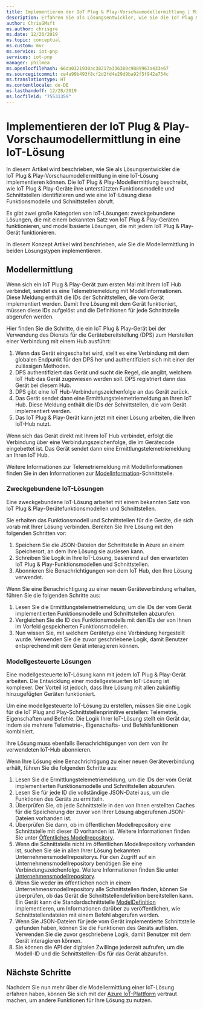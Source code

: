 ```yaml
---
title: Implementieren der IoT Plug & Play-Vorschaumodellermittlung | Microsoft-Dokumentation
description: Erfahren Sie als Lösungsentwickler, wie Sie die IoT Plug & Play-Vorschaumodellermittlung in Ihre Lösung implementieren können.
author: ChrisGMsft
ms.author: chrisgre
ms.date: 12/26/2019
ms.topic: conceptual
ms.custom: mvc
ms.service: iot-pnp
services: iot-pnp
manager: philmea
ms.openlocfilehash: 66da0321930ac38217a336380c9889963a433e67
ms.sourcegitcommit: ce4a99b493f8cf2d2fd4e29d9ba92f5f942a754c
ms.translationtype: HT
ms.contentlocale: de-DE
ms.lasthandoff: 12/28/2019
ms.locfileid: "75531359"
---
```

# <a name="implement-iot-plug-and-play-preview-model-discovery-in-an-iot-solution"></a>Implementieren der IoT Plug & Play-Vorschaumodellermittlung in eine IoT-Lösung

In diesem Artikel wird beschrieben, wie Sie als Lösungsentwickler die IoT Plug & Play-Vorschaumodellermittlung in eine IoT-Lösung implementieren können.  Die IoT Plug & Play-Modellermittlung beschreibt, wie IoT Plug & Play-Geräte ihre unterstützten Funktionsmodelle und Schnittstellen identifizieren und wie eine IoT-Lösung diese Funktionsmodelle und Schnittstellen abruft.

Es gibt zwei große Kategorien von IoT-Lösungen: zweckgebundene Lösungen, die mit einem bekannten Satz von IoT Plug & Play-Geräten funktionieren, und modellbasierte Lösungen, die mit jedem IoT Plug & Play-Gerät funktionieren.

In diesem Konzept Artikel wird beschrieben, wie Sie die Modellermittlung in beiden Lösungstypen implementieren.

## <a name="model-discovery"></a>Modellermittlung

Wenn sich ein IoT Plug & Play-Gerät zum ersten Mal mit Ihrem IoT Hub verbindet, sendet es eine Telemetriemeldung mit Modellinformationen. Diese Meldung enthält die IDs der Schnittstellen, die vom Gerät implementiert werden. Damit Ihre Lösung mit dem Gerät funktioniert, müssen diese IDs aufgelöst und die Definitionen für jede Schnittstelle abgerufen werden.

Hier finden Sie die Schritte, die ein IoT Plug & Play-Gerät bei der Verwendung des Diensts für die Gerätebereitstellung (DPS) zum Herstellen einer Verbindung mit einem Hub ausführt:

1. Wenn das Gerät eingeschaltet wird, stellt es eine Verbindung mit dem globalen Endpunkt für den DPS her und authentifiziert sich mit einer der zulässigen Methoden.
1. DPS authentifiziert das Gerät und sucht die Regel, die angibt, welchem IoT Hub das Gerät zugewiesen werden soll. DPS registriert dann das Gerät bei diesem Hub.
1. DPS gibt eine IoT Hub-Verbindungszeichenfolge an das Gerät zurück.
1. Das Gerät sendet dann eine Ermittlungstelemetriemeldung an Ihren IoT Hub. Diese Meldung enthält die IDs der Schnittstellen, die vom Gerät implementiert werden.
1. Das IoT Plug & Play-Gerät kann jetzt mit einer Lösung arbeiten, die Ihren IoT-Hub nutzt.

Wenn sich das Gerät direkt mit Ihrem IoT Hub verbindet, erfolgt die Verbindung über eine Verbindungszeichenfolge, die im Gerätecode eingebettet ist. Das Gerät sendet dann eine Ermittlungstelemetriemeldung an Ihren IoT Hub.

Weitere Informationen zur Telemetriemeldung mit Modellinformationen finden Sie in den Informationen zur [ModelInformation](concepts-common-interfaces.md)-Schnittstelle.

### <a name="purpose-built-iot-solutions"></a>Zweckgebundene IoT-Lösungen

Eine zweckgebundene IoT-Lösung arbeitet mit einem bekannten Satz von IoT Plug & Play-Gerätefunktionsmodellen und Schnittstellen.

Sie erhalten das Funktionsmodell und Schnittstellen für die Geräte, die sich vorab mit Ihrer Lösung verbinden. Bereiten Sie Ihre Lösung mit den folgenden Schritten vor:

1. Speichern Sie die JSON-Dateien der Schnittstelle in Azure an einem Speicherort, an dem Ihre Lösung sie auslesen kann.
1. Schreiben Sie Logik in Ihre IoT-Lösung, basierend auf den erwarteten IoT Plug & Play-Funktionsmodellen und Schnittstellen.
1. Abonnieren Sie Benachrichtigungen von dem IoT Hub, den Ihre Lösung verwendet.

Wenn Sie eine Benachrichtigung zu einer neuen Geräteverbindung erhalten, führen Sie die folgenden Schritte aus:

1. Lesen Sie die Ermittlungstelemetriemeldung, um die IDs der vom Gerät implementierten Funktionsmodelle und Schnittstellen abzurufen.
1. Vergleichen Sie die ID des Funktionsmodells mit den IDs der von Ihnen im Vorfeld gespeicherten Funktionsmodellen.
1. Nun wissen Sie, mit welchem Gerätetyp eine Verbindung hergestellt wurde. Verwenden Sie die zuvor geschriebene Logik, damit Benutzer entsprechend mit dem Gerät interagieren können.

### <a name="model-driven-solutions"></a>Modellgesteuerte Lösungen

Eine modellgesteuerte IoT-Lösung kann mit jedem IoT Plug & Play-Gerät arbeiten. Die Entwicklung einer modellgesteuerten IoT-Lösung ist komplexer. Der Vorteil ist jedoch, dass Ihre Lösung mit allen zukünftig hinzugefügten Geräten funktioniert.

Um eine modellgesteuerte IoT-Lösung zu erstellen, müssen Sie eine Logik für die IoT Plug and Play-Schnittstellenprimitive erstellen: Telemetrie, Eigenschaften und Befehle. Die Logik Ihrer IoT-Lösung stellt ein Gerät dar, indem sie mehrere Telemetrie-, Eigenschafts- und Befehlsfunktionen kombiniert.

Ihre Lösung muss ebenfalls Benachrichtigungen von dem von ihr verwendeten IoT-Hub abonnieren.

Wenn Ihre Lösung eine Benachrichtigung zu einer neuen Geräteverbindung erhält, führen Sie die folgenden Schritte aus:

1. Lesen Sie die Ermittlungstelemetriemeldung, um die IDs der vom Gerät implementierten Funktionsmodelle und Schnittstellen abzurufen.
1. Lesen Sie für jede ID die vollständige JSON-Datei aus, um die Funktionen des Geräts zu ermitteln.
1. Überprüfen Sie, ob jede Schnittstelle in den von Ihnen erstellten Caches für die Speicherung der zuvor von Ihrer Lösung abgerufenen JSON-Dateien vorhanden ist.
1. Überprüfen Sie dann, ob im öffentlichen Modellrepository eine Schnittstelle mit dieser ID vorhanden ist. Weitere Informationen finden Sie unter [Öffentliches Modellrepository](howto-manage-models.md).
1. Wenn die Schnittstelle nicht im öffentlichen Modellrepository vorhanden ist, suchen Sie sie in allen Ihrer Lösung bekannten Unternehmensmodellrepositorys. Für den Zugriff auf ein Unternehmensmodellrepository benötigen Sie eine Verbindungszeichenfolge. Weitere Informationen finden Sie unter [Unternehmensmodellrepository](howto-manage-models.md).
1. Wenn Sie weder im öffentlichen noch in einem Unternehmensmodellrepository alle Schnittstellen finden, können Sie überprüfen, ob das Gerät die Schnittstellendefinition bereitstellen kann. Ein Gerät kann die Standardschnittstelle [ModelDefinition](concepts-common-interfaces.md) implementieren, um Informationen darüber zu veröffentlichen, wie Schnittstellendateien mit einem Befehl abgerufen werden.
1. Wenn Sie JSON-Dateien für jede vom Gerät implementierte Schnittstelle gefunden haben, können Sie die Funktionen des Geräts auflisten. Verwenden Sie die zuvor geschriebene Logik, damit Benutzer mit dem Gerät interagieren können.
1. Sie können die API der digitalen Zwillinge jederzeit aufrufen, um die Modell-ID und die Schnittstellen-IDs für das Gerät abzurufen.

## <a name="next-steps"></a>Nächste Schritte

Nachdem Sie nun mehr über die Modellermittlung einer IoT-Lösung erfahren haben, können Sie sich mit der [Azure IoT-Plattform](overview-iot-plug-and-play.md) vertraut machen, um andere Funktionen für Ihre Lösung zu nutzen.
